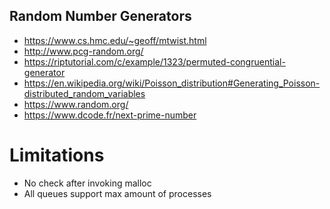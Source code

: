 
Random Number Generators
------------------------

- https://www.cs.hmc.edu/~geoff/mtwist.html
- http://www.pcg-random.org/
- https://riptutorial.com/c/example/1323/permuted-congruential-generator
- https://en.wikipedia.org/wiki/Poisson_distribution#Generating_Poisson-distributed_random_variables
- https://www.random.org/
- https://www.dcode.fr/next-prime-number


Limitations
===========

- No check after invoking malloc
- All queues support max amount of processes
